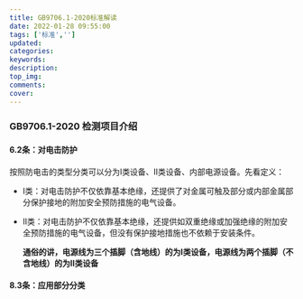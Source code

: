 ```yaml
---
title: GB9706.1-2020标准解读
date: 2022-01-28 09:55:00
tags: ['标准','']
updated:
categories:
keywords:
description:
top_img:
comments:
cover:
---
```










### GB9706.1-2020 检测项目介绍

#### 6.2条：对电击防护

按照防电击的类型分类可以分为I类设备、II类设备、内部电源设备。先看定义：

- Ⅰ类：对电击防护不仅依靠基本绝缘，还提供了对金属可触及部分或内部金属部分保护接地的附加安全预防措施的电气设备。

- Ⅱ类：对电击防护不仅依靠基本绝缘，还提供如双重绝缘或加强绝缘的附加安全预防措施的电气设备，但没有保护接地措施也不依赖于安装条件。

  **通俗的讲，电源线为三个插脚（含地线）的为I类设备，电源线为两个插脚（不含地线）的为II类设备**

#### 8.3条：应用部分分类
